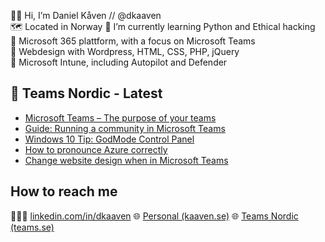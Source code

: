 🧔🏼 Hi, I’m Daniel Kåven // @dkaaven <br>
🗺️ Located in Norway
🌱 I’m currently learning Python and Ethical hacking<br>
🥇 Microsoft 365 plattform, with a focus on Microsoft Teams<br>
🥈 Webdesign with Wordpress, HTML, CSS, PHP, jQuery <br>
🥉 Microsoft Intune, including Autopilot and Defender <br>


## 📰 Teams Nordic - Latest
<!-- BLOG-POST-LIST:START -->
- [Microsoft Teams – The purpose of your teams](https://teams.se/microsoft-teams-the-purpose-of-your-teams/)
- [Guide: Running a community in Microsoft Teams](https://teams.se/guide-running-a-community-in-microsoft-teams/)
- [Windows 10 Tip: GodMode Control Panel](https://teams.se/windows-10-tip-godmode-control-panel/)
- [How to pronounce Azure correctly](https://teams.se/how-to-pronounce-azure-correctly/)
- [Change website design when in Microsoft Teams](https://teams.se/change-website-design-when-in-microsoft-teams/)
<!-- BLOG-POST-LIST:END -->

## How to reach me
👨🏼‍💼 [linkedin.com/in/dkaaven](https://linkedin.com/in/dkaaven)
🌐 [Personal (kaaven.se)](https://kaaven.se)
🌐 [Teams Nordic (teams.se)](https://teams.se)

